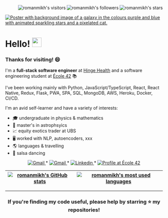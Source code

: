 <p align="right">
	<img alt="romanmikh's visitors" src="https://komarev.com/ghpvc/?username=romanmikh&color=yellow&style=flat&label=visitors" />
	<img alt="romanmikh's followers" src="https://img.shields.io/github/followers/romanmikh?color=yellow" />
	<img alt="romanmikh's stars" src="https://img.shields.io/github/stars/romanmikh?color=yellow" />
</p>

[![Poster with background image of a galaxy in the colours purple and blue with animated sparkling stars and a pixelated cat.](img/poster_galaxy-2.gif)](https://www.linkedin.com/in/romanmikh/)

# Hello! <img src="https://raw.githubusercontent.com/romanmikh/romanmikh/main/img/Hi.gif" width="30px">

### Thanks for visiting! 😄

I'm a **full-stack software engineer** at [Hinge Health](https://www.hingehealth.com/)  and a software engineering student at [École 42](https://42london.com/) 📚

I've been working mainly with Python, JavaScript/TypeScript, React, React Native, Redux, Flask, PWA, SPA, SQL, MongoDB, AWS, Heroku, Docker, CI/CD.

I'm an avid self-learner and have a variety of interests:

* 🎓  undergraduate in physics & mathematics
* 🌠  master's in astrophsyics
* 📈  equity exotics trader at UBS
* 🖥️  worked with NLP, autoencoders, xxx
* 🌎  languages & travelling
* 🕺  salsa dancing

<p align="center">
    <a href="mailto:roman.mikhaylenko14@gmail.com">
		<img alt="Gmail" src="https://img.shields.io/badge/-website-yellow?style=flat&logo=Gmail&logoColor=white&link=mailto:roman.mikhaylenko14@gmail.com" />
	</a>
	<span> * </span>
	<a href="mailto:roman.mikhaylenko14@gmail.com">
		<img alt="Gmail" src="https://img.shields.io/badge/-Gmail-yellow?style=flat&logo=Gmail&logoColor=white&link=mailto:roman.mikhaylenko14@gmail.com" />
	</a>
	<span> * </span>
	<a href="https://www.linkedin.com/in/roman-mikhaylenko-183314105/">
		<img alt="Linkedin" src="https://img.shields.io/badge/-Linkedin-0072b1?style=flat&logo=Linkedin&logoColor=white&link=https://www.linkedin.com/in/roman-mikhaylenko-183314105//" />
	</a>
	<span> * </span>
	<a href="https://profile.intra.42.fr/apuchill">
		<img alt="Profile at École 42" src="https://img.shields.io/badge/-rmikhayl_@_42-ff69b4?style=flat&logoColor=white&link=https://profile.intra.42.fr/users/rmikhayl" />
	</a>
</p>

| [![romanmikh's GitHub stats](https://github-readme-stats.vercel.app/api?username=romanmikh&count_private=true&include_all_commits=true&show_icons=true&hide=issues&hide_border=true)](https://github.com/romanmikh?tab=repositories) | [![romanmikh's most used languages](https://github-readme-stats.vercel.app/api/top-langs/?username=romanmikh&layout=compact&hide_border=true&theme=jolly)](https://github.com/romanmikh?tab=repositories) |
|:-:|:-:|


---

<h3 align="center">
	If you're finding my code useful, please help by starring ⭐️ my repositories!
</h3>